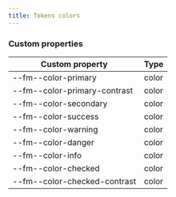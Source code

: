 ```yaml
---
title: Tokens colors
---
```


### Custom properties

| Custom property              | Type  |
| ---------------------------- | ----- |
| --fm--color-primary          | color |
| --fm--color-primary-contrast | color |
| --fm--color-secondary        | color |
| --fm--color-success          | color |
| --fm--color-warning          | color |
| --fm--color-danger           | color |
| --fm--color-info             | color |
| --fm--color-checked          | color |
| --fm--color-checked-contrast | color |
